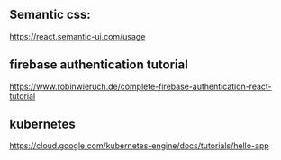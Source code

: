 ## Semantic css:
https://react.semantic-ui.com/usage

## firebase authentication tutorial
https://www.robinwieruch.de/complete-firebase-authentication-react-tutorial

## kubernetes
https://cloud.google.com/kubernetes-engine/docs/tutorials/hello-app
